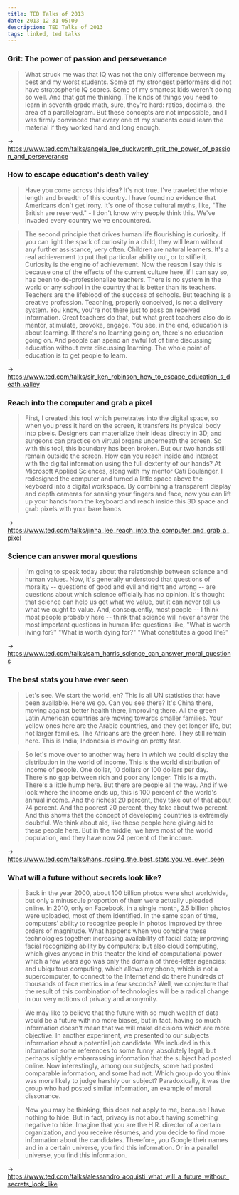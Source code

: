 ```yaml
---
title: TED Talks of 2013
date: 2013-12-31 05:00
description: TED Talks of 2013
tags: linked, ted talks
---
```


### Grit: The power of passion and perseverance

> What struck me was that IQ was not the only difference between my best and my worst students. Some of my strongest performers did not have stratospheric IQ scores. Some of my smartest kids weren't doing so well. And that got me thinking. The kinds of things you need to learn in seventh grade math, sure, they're hard: ratios, decimals, the area of a parallelogram. But these concepts are not impossible, and I was firmly convinced that every one of my students could learn the material if they worked hard and long enough.

→ https://www.ted.com/talks/angela_lee_duckworth_grit_the_power_of_passion_and_perseverance


### How to escape education's death valley

> Have you come across this idea? It's not true. I've traveled the whole length and breadth of this country. I have found no evidence that Americans don't get irony. It's one of those cultural myths, like, "The British are reserved." - I don't know why people think this. We've invaded every country we've encountered.

> The second principle that drives human life flourishing is curiosity. If you can light the spark of curiosity in a child, they will learn without any further assistance, very often. Children are natural learners. It's a real achievement to put that particular ability out, or to stifle it. Curiosity is the engine of achievement. Now the reason I say this is because one of the effects of the current culture here, if I can say so, has been to de-professionalize teachers. There is no system in the world or any school in the country that is better than its teachers. Teachers are the lifeblood of the success of schools. But teaching is a creative profession. Teaching, properly conceived, is not a delivery system. You know, you're not there just to pass on received information. Great teachers do that, but what great teachers also do is mentor, stimulate, provoke, engage. You see, in the end, education is about learning. If there's no learning going on, there's no education going on. And people can spend an awful lot of time discussing education without ever discussing learning. The whole point of education is to get people to learn.

→ https://www.ted.com/talks/sir_ken_robinson_how_to_escape_education_s_death_valley


### Reach into the computer and grab a pixel

> First, I created this tool which penetrates into the digital space, so when you press it hard on the screen, it transfers its physical body into pixels. Designers can materialize their ideas directly in 3D, and surgeons can practice on virtual organs underneath the screen. So with this tool, this boundary has been broken. But our two hands still remain outside the screen. How can you reach inside and interact with the digital information using the full dexterity of our hands? At Microsoft Applied Sciences, along with my mentor Cati Boulanger, I redesigned the computer and turned a little space above the keyboard into a digital workspace. By combining a transparent display and depth cameras for sensing your fingers and face, now you can lift up your hands from the keyboard and reach inside this 3D space and grab pixels with your bare hands.

→ https://www.ted.com/talks/jinha_lee_reach_into_the_computer_and_grab_a_pixel


### Science can answer moral questions

> I'm going to speak today about the relationship between science and human values. Now, it's generally understood that questions of morality -- questions of good and evil and right and wrong -- are questions about which science officially has no opinion. It's thought that science can help us get what we value, but it can never tell us what we ought to value. And, consequently, most people -- I think most people probably here -- think that science will never answer the most important questions in human life: questions like, "What is worth living for?" "What is worth dying for?" "What constitutes a good life?"

→ https://www.ted.com/talks/sam_harris_science_can_answer_moral_questions


### The best stats you have ever seen

> Let's see. We start the world, eh? This is all UN statistics that have been available. Here we go. Can you see there? It's China there, moving against better health there, improving there. All the green Latin American countries are moving towards smaller families. Your yellow ones here are the Arabic countries, and they get longer life, but not larger families. The Africans are the green here. They still remain here. This is India; Indonesia is moving on pretty fast.

> So let's move over to another way here in which we could display the distribution in the world of income. This is the world distribution of income of people. One dollar, 10 dollars or 100 dollars per day. There's no gap between rich and poor any longer. This is a myth. There's a little hump here. But there are people all the way. And if we look where the income ends up, this is 100 percent of the world's annual income. And the richest 20 percent, they take out of that about 74 percent. And the poorest 20 percent, they take about two percent. And this shows that the concept of developing countries is extremely doubtful. We think about aid, like these people here giving aid to these people here. But in the middle, we have most of the world population, and they have now 24 percent of the income.

→ https://www.ted.com/talks/hans_rosling_the_best_stats_you_ve_ever_seen


### What will a future without secrets look like?

> Back in the year 2000, about 100 billion photos were shot worldwide, but only a minuscule proportion of them were actually uploaded online. In 2010, only on Facebook, in a single month, 2.5 billion photos were uploaded, most of them identified. In the same span of time, computers' ability to recognize people in photos improved by three orders of magnitude. What happens when you combine these technologies together: increasing availability of facial data; improving facial recognizing ability by computers; but also cloud computing, which gives anyone in this theater the kind of computational power which a few years ago was only the domain of three-letter agencies; and ubiquitous computing, which allows my phone, which is not a supercomputer, to connect to the Internet and do there hundreds of thousands of face metrics in a few seconds? Well, we conjecture that the result of this combination of technologies will be a radical change in our very notions of privacy and anonymity.

> We may like to believe that the future with so much wealth of data would be a future with no more biases, but in fact, having so much information doesn't mean that we will make decisions which are more objective. In another experiment, we presented to our subjects information about a potential job candidate. We included in this information some references to some funny, absolutely legal, but perhaps slightly embarrassing information that the subject had posted online. Now interestingly, among our subjects, some had posted comparable information, and some had not. Which group do you think was more likely to judge harshly our subject? Paradoxically, it was the group who had posted similar information, an example of moral dissonance.

> Now you may be thinking, this does not apply to me, because I have nothing to hide. But in fact, privacy is not about having something negative to hide. Imagine that you are the H.R. director of a certain organization, and you receive résumés, and you decide to find more information about the candidates. Therefore, you Google their names and in a certain universe, you find this information. Or in a parallel universe, you find this information.

→ https://www.ted.com/talks/alessandro_acquisti_what_will_a_future_without_secrets_look_like
